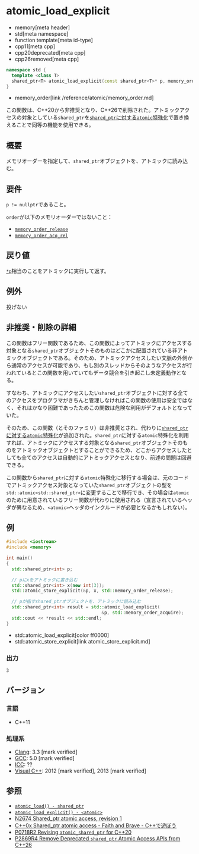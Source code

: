 # atomic_load_explicit
* memory[meta header]
* std[meta namespace]
* function template[meta id-type]
* cpp11[meta cpp]
* cpp20deprecated[meta cpp]
* cpp26removed[meta cpp]

```cpp
namespace std {
  template <class T>
  shared_ptr<T> atomic_load_explicit(const shared_ptr<T>* p, memory_order order);
}
```
* memory_order[link /reference/atomic/memory_order.md]

この関数は、C++20から非推奨となり、C++26で削除された。アトミックアクセスの対象としている`shared_ptr`を[`shared_ptr`に対する`atomic`特殊化](/reference/memory/atomic.md)で置き換えることで同等の機能を使用できる。

## 概要
メモリオーダーを指定して、`shared_ptr`オブジェクトを、アトミックに読み込む。


## 要件
`p != nullptr`であること。

`order`が以下のメモリオーダーではないこと：

- [`memory_order_release`](/reference/atomic/memory_order.md)
- [`memory_order_acq_rel`](/reference/atomic/memory_order.md)


## 戻り値
[`*p`](op_deref.md)相当のことをアトミックに実行して返す。


## 例外
投げない

## 非推奨・削除の詳細

この関数はフリー関数であるため、この関数によってアトミックにアクセスする対象となる`shared_ptr`オブジェクトそのものはどこかに配置されている非アトミックオブジェクトである。そのため、アトミックアクセスしたい文脈の外側から通常のアクセスが可能であり、もし別のスレッドからそのようなアクセスが行われているとこの関数を用いていてもデータ競合を引き起こし未定義動作となる。

すなわち、アトミックにアクセスしたい`shared_ptr`オブジェクトに対する全てのアクセスをプログラマがきちんと管理しなければこの関数の使用は安全ではなく、それはかなり困難であったためこの関数は危険な利用がデフォルトとなっていた。

そのため、この関数（とそのファミリ）は非推奨とされ、代わりに[`shared_ptr`に対する`atomic`特殊化](/reference/memory/atomic.md)が追加された。`shared_ptr`に対する`atomic`特殊化を利用すれば、アトミックにアクセスする対象となる`shared_ptr`オブジェクトそのものをアトミックオブジェクトとすることができるため、どこからアクセスしたとしても全てのアクセスは自動的にアトミックアクセスとなり、前述の問題は回避できる。

この関数から`shared_ptr`に対する`atomic`特殊化に移行する場合は、元のコードでアトミックアクセス対象となっていた`shared_ptr`オブジェクトの型を`std::atomic<std::shared_ptr>`に変更することで移行でき、その場合は`atomic`のために用意されているフリー関数が代わりに使用される（宣言されているヘッダが異なるため、`<atomic>`ヘッダのインクルードが必要となるかもしれない）。

## 例
```cpp example
#include <iostream>
#include <memory>

int main()
{
  std::shared_ptr<int> p;

  // pにxをアトミックに書き込む
  std::shared_ptr<int> x(new int(3));
  std::atomic_store_explicit(&p, x, std::memory_order_release);

  // pが指すshared_ptrオブジェクトを、アトミックに読み込む
  std::shared_ptr<int> result = std::atomic_load_explicit(
                                    &p, std::memory_order_acquire);
  std::cout << *result << std::endl;
}
```
* std::atomic_load_explicit[color ff0000]
* std::atomic_store_explicit[link atomic_store_explicit.md]

### 出力
```
3
```


## バージョン
### 言語
- C++11

### 処理系
- [Clang](/implementation.md#clang): 3.3 [mark verified]
- [GCC](/implementation.md#gcc): 5.0 [mark verified]
- [ICC](/implementation.md#icc): ??
- [Visual C++](/implementation.md#visual_cpp): 2012 [mark verified], 2013 [mark verified]


## 参照
- [`atomic_load() - shared_ptr`](atomic_load.md)
- [`atomic_load_explicit() - <atomic>`](/reference/atomic/atomic_load.md)
- [N2674 Shared_ptr atomic access, revision 1](http://www.open-std.org/jtc1/sc22/wg21/docs/papers/2008/n2674.htm)
- [C++0x Shared_ptr atomic access - Faith and Brave - C++で遊ぼう](http://faithandbrave.hateblo.jp/entry/20081015/1224066366)
- [P0718R2 Revising `atomic_shared_ptr` for C++20](http://www.open-std.org/jtc1/sc22/wg21/docs/papers/2017/p0718r2.html)
- [P2869R4 Remove Deprecated `shared_ptr` Atomic Access APIs from C++26](https://open-std.org/jtc1/sc22/wg21/docs/papers/2024/p2869r4.pdf)
